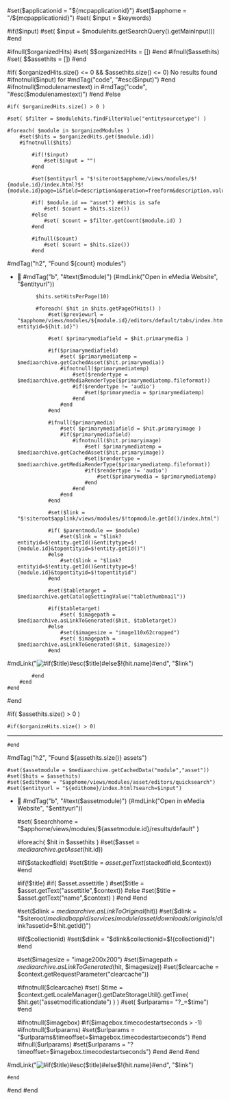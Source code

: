 #set($applicationid = "${mcpapplicationid}")
#set($apphome = "/${mcpapplicationid}")
#set( $input = $keywords)

#if(!$input)
	#set( $input = $modulehits.getSearchQuery().getMainInput())
#end

#ifnull($organizedHits)
	#set( $$organizedHits = [])
#end
#ifnull($assethits)
	#set( $$assethits = [])
#end

#if( $organizedHits.size() <= 0 && $assethits.size() <= 0)
No results found #ifnotnull($input) for #mdTag("code", "#esc($input)") #end #ifnotnull($modulenamestext) in #mdTag("code", "#esc($modulenamestext)") #end
#else

	#if( $organizedHits.size() > 0 )

	#set( $filter = $modulehits.findFilterValue("entitysourcetype") )

	#foreach( $module in $organizedModules )
		#set($hits = $organizedHits.get($module.id))
		#ifnotnull($hits)

			#if(!$input)
				#set($input = "")
			#end

			#set($entityurl = "$!siteroot$apphome/views/modules/$!{module.id}/index.html?$!{module.id}page=1&field=description&operation=freeform&description.value=$input")

			#if( $module.id == "asset") ##this is safe
				#set( $count = $hits.size())
			#else
				#set( $count = $filter.getCount($module.id) )
			#end

			#ifnull($count)
				#set( $count = $hits.size())
			#end

#mdTag("h2", "Found ${count} modules")

- 📁 #mdTag("b", "#text($module)")    (#mdLink("Open in eMedia Website", "$entityurl"))

			$hits.setHitsPerPage(10)

			#foreach( $hit in $hits.getPageOfHits() )
				#set($previewurl = "$apphome/views/modules/${module.id}/editors/default/tabs/index.html?entityid=${hit.id}")

				#set( $primarymediafield = $hit.primarymedia )

				#if($primarymediafield)
					#set( $primarymediatemp = $mediaarchive.getCachedAsset($hit.primarymedia))
					#ifnotnull($primarymediatemp)
						#set($rendertype = $mediaarchive.getMediaRenderType($primarymediatemp.fileformat))
						#if($rendertype != 'audio')
							#set($primarymedia = $primarymediatemp)
						#end
					#end
				#end

				#ifnull($primarymedia)
					#set( $primarymediafield = $hit.primaryimage )
					#if($primarymediafield)
						#ifnotnull($hit.primaryimage)
							#set( $primarymediatemp = $mediaarchive.getCachedAsset($hit.primaryimage))
							#set($rendertype = $mediaarchive.getMediaRenderType($primarymediatemp.fileformat))
							#if($rendertype != 'audio')
								#set($primarymedia = $primarymediatemp)
							#end
						#end
					#end
				#end

				#set($link = "$!siteroot$applink/views/modules/$!topmodule.getId()/index.html")

				#if( $parentmodule == $module)
					#set($link = "$link?entityid=$!entity.getId()&entitytype=$!{module.id}&topentityid=$!entity.getId()")
				#else
					#set($link = "$link?entityid=$!entity.getId()&entitytype=$!{module.id}&topentityid=$!topentityid")
				#end

				#set($tabletarget = $mediaarchive.getCatalogSettingValue("tablethumbnail"))

				#if($tabletarget)
					#set( $imagepath = $mediaarchive.asLinkToGenerated($hit, $tabletarget))
				#else
					#set($imagesize = "image110x62cropped")
					#set( $imagepath = $mediaarchive.asLinkToGenerated($hit, $imagesize))
				#end

#mdLink("<img alt='#if($title)#esc($title)#else$!{hit.name}#end' src='$imagepath'>", "$link")

			#end
		#end
	#end
#end

#if( $assethits.size() > 0 )

	#if($organizeHits.size() > 0)
---
	#end

#mdTag("h2", "Found ${assethits.size()} assets")

	#set($assetmodule = $mediaarchive.getCachedData("module","asset"))
	#set($hits = $assethits)
	#set($edithome = "$apphome/views/modules/asset/editors/quicksearch")
	#set($entityurl = "${edithome}/index.html?search=$input")

- 📄 #mdTag("b", "#text($assetmodule)")    (#mdLink("Open in eMedia Website", "$entityurl"))

	#set( $searchhome = "$apphome/views/modules/${assetmodule.id}/results/default" )

  
  #foreach( $hit in $assethits  )
    #set($asset = $mediaarchive.getAsset($hit.id))

    #if($stackedfield)
      #set($title = $asset.getText($stackedfield,$context))
    #end

    #if(!$title)
      #if( $asset.assettitle )
        #set($title =  $asset.getText("assettitle",$context))
      #else
        #set($title = $asset.getText("name",$context) )
      #end
    #end

    #set($dlink = $mediaarchive.asLinkToOriginal($hit))
    #set($dlink = "$siteroot/$mediadbappid/services/module/asset/downloads/originals/$dlink?assetid=$!hit.getId()")

    #if($collectionid)
      #set($dlink = "$dlink&collectionid=$!{collectionid}")
    #end

    #set($imagesize = "image200x200")
    #set($imagepath = $mediaarchive.asLinkToGenerated($hit, $imagesize))
    #set($clearcache = $context.getRequestParameter("clearcache"))

    #ifnotnull($clearcache)
      #set( $time = $context.getLocaleManager().getDateStorageUtil().getTime( $hit.get("assetmodificationdate") ) )
      #set( $urlparams= "?_=$time")
    #end

    #ifnotnull($imagebox)
      #if($imagebox.timecodestartseconds > -1)
        #ifnotnull($urlparams)
          #set($urlparams = "$urlparams&timeoffset=$imagebox.timecodestartseconds")
        #end
        #ifnull($urlparams)
          #set($urlparams = "?timeoffset=$imagebox.timecodestartseconds")
        #end
      #end
    #end

#mdLink("<img alt='#if($title)#esc($title)#else$!{hit.name}#end' src='$imagepath$!urlparams'>", "$link")

	#end
#end
#end
